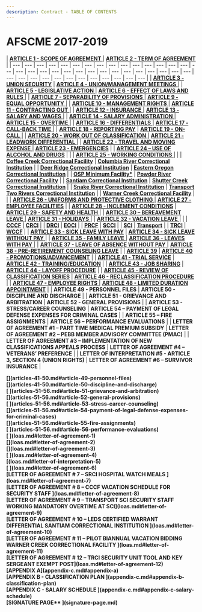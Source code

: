 ```yaml
---
description: Contract - TABLE OF CONTENTS
---
```


# AFSCME 2017-2019

| [**ARTICLE 1 - SCOPE OF AGREEMENT** ](afscme-articles-1-10.md#article-1-scope-of-agreement) | [**ARTICLE 2 - TERM OF AGREEMENT** ](afscme-articles-1-10.md#article-2-term-of-agreement) |
| --- | --- | --- | --- | --- | --- | --- | --- | --- | --- | --- | --- | --- | --- | --- | --- | --- | --- | --- | --- | --- | --- | --- | --- | --- | --- | --- | --- | --- | --- | --- | --- | --- | --- | --- | --- | --- | --- | --- | --- | --- | --- | --- |
| [**ARTICLE 3 - UNION SECURITY**](afscme-articles-1-10.md#article-3-union-security) | [**ARTICLE 4 - UNION/MANAGEMENT MEETINGS** ](afscme-articles-1-10.md#article-4-union-management-meetings) |
| [**ARTICLE 5 - LEGISLATIVE ACTION** ](afscme-articles-1-10.md#article-5-legislative-action) | [**ARTICLE 6 - EFFECT OF LAWS AND RULES** ](afscme-articles-1-10.md#article-6-effect-of-laws-and-rules) |
| [**ARTICLE 7 - SEPARABILITY OF PROVISIONS** ](afscme-articles-1-10.md#article-7-separability-of-provisions) | [**ARTICLE 9 - EQUAL OPPORTUNITY** ](afscme-articles-1-10.md#article-9-equal-opportunity) |
| [**ARTICLE 10 - MANAGEMENT RIGHTS** ](afscme-articles-1-10.md#article-10-management-rights) | [**ARTICLE 11 - CONTRACTING OUT** ](afscme-articles-11-20.md#article-11-contracting-out) |
| [**ARTICLE 12 - INSURANCE** ](afscme-articles-11-20.md#article-12-insurance) | [**ARTICLE 13 - SALARY AND WAGES** ](afscme-articles-11-20.md#article-13-salary-and-wages) |
| [**ARTICLE 14 - SALARY ADMINISTRATION** ](afscme-articles-11-20.md#article-14-salary-administration) | [**ARTICLE 15 - OVERTIME** ](afscme-articles-11-20.md#article-15-overtime) |
| [**ARTICLE 16 - DIFFERENTIALS** ](afscme-articles-11-20.md#article-16-differentials) | [**ARTICLE 17 - CALL-BACK TIME** ](afscme-articles-11-20.md#article-17-call-back-time) |
| [**ARTICLE 18 - REPORTING PAY**](afscme-articles-11-20.md#article-18-reporting-pay) | [**ARTICLE 19 - ON-CALL** ](afscme-articles-11-20.md#article-19-on-call) |
| [**ARTICLE 20 - WORK OUT OF CLASSIFICATION** ](afscme-articles-11-20.md#article-20-work-out-of-classification) | [**ARTICLE 21 - LEADWORK DIFFERENTIAL** ](afscme-articles-21-30/#article-21-leadwork-differential) |
| [**ARTICLE 22 - TRAVEL AND MOVING EXPENSE** ](afscme-articles-21-30/#article-22-travel-and-moving-expense) | [**ARTICLE 23 - EMERGENCIES**](afscme-articles-21-30/#article-23-emergencies) |
| [**ARTICLE 24 – USE OF ALCOHOL AND DRUGS**](afscme-articles-21-30/#article-24-use-of-alcohol-and-drugs) |  |
| [**ARTICLE 25 - WORKING CONDITIONS** ](afscme-articles-21-30/#article-25-working-conditions)  |  |
| [**Coffee Creek Correctional Facility**](afscme-articles-21-30/25-coffee-creek-correctional-facility.md) | [**Columbia River Correctional Institution**](afscme-articles-21-30/25-columbia-river-correctional-institution.md) |
| [**Deer Ridge Correctional Institution**](afscme-articles-21-30/25-deer-ridge-correctional-institution.md) | [**Eastern Oregon Correctional Institution**](afscme-articles-21-30/25-eastern-oregon-correctional-institution.md) |
| [**OSP Minimum Facility\***](afscme-articles-21-30/25-osp-minimum-facility.md) | [**Powder River Correctional Facility**](afscme-articles-21-30/25-powder-river-correctional-facility.md) |
| [**Santiam Correctional Institution**](afscme-articles-21-30/25-santiam-correctional-institution.md) | [**Shutter Creek Correctional Institution**](afscme-articles-21-30/25-shutter-creek-correctional-institution.md) |
| [**Snake River Correctional Institution**](afscme-articles-21-30/25-snake-river-correctional-institution.md) | [**Transport**](afscme-articles-21-30/25-transport.md) [**Two Rivers Correctional Institution**](afscme-articles-21-30/25-two-rivers-correctional-institution.md) |
| [**Warner Creek Correctional Facility**](afscme-articles-21-30/25-warner-creek-correctional-facility.md) |  |
| [**ARTICLE 26 - UNIFORMS AND PROTECTIVE CLOTHING** ](afscme-articles-21-30/#article-26-uniforms-and-protective-clothing)  | [**ARTICLE 27 - EMPLOYEE FACILITIES**](afscme-articles-21-30/#article-27-employee-facilities)  |
| [**ARTICLE 28 - INCLEMENT CONDITIONS**](afscme-articles-21-30/#article-28-inclement-conditions) | [**ARTICLE 29 - SAFETY AND HEALTH** ](afscme-articles-21-30/#article-29-safety-and-health) |
| [**ARTICLE 30 – BEREAVEMENT LEAVE** ](afscme-articles-21-30/#article-30-bereavement-leave) | [**ARTICLE 31 - HOLIDAYS** ](afscme-article-31-40/#article-31-holidays) |
| [**ARTICLE 32 - VACATION LEAVE** ](afscme-article-31-40/#article-32-vacation-leave) |  |
| [**CCCF**](afscme-article-31-40/32-cccf.md) | [**CRCI**](afscme-article-31-40/32-crci.md) |
| [**DRCI**](afscme-article-31-40/32-drci.md) | [**EOCI**](afscme-article-31-40/32-eoci.md) |
| [**PRCF**](afscme-article-31-40/32-prcf.md) | [**SCCI**](afscme-article-31-40/32-scci.md) |
| [**SCI**](afscme-article-31-40/32-sci.md) | [**Transport**](afscme-article-31-40/32-transport.md) |
| [**TRCI**](afscme-article-31-40/32-trci.md) | [**WCCF**](afscme-article-31-40/32-wccf.md) |
| [**ARTICLE 33 - SICK LEAVE WITH PAY**](afscme-article-31-40/#article-33-sick-leave-with-pay) | [**ARTICLE 34 - SICK LEAVE WITHOUT PAY** ](afscme-article-31-40/#article-34-sick-leave-without-pay) |
| [**ARTICLE 35 - FAMILY LEAVE** ](afscme-article-31-40/#article-35-family-leave) | [**ARTICLE 36 - LEAVES WITH PAY** ](afscme-article-31-40/#article-36-leaves-with-pay) |
| [**ARTICLE 37 - LEAVE OF ABSENCE WITHOUT PAY** ](afscme-article-31-40/#article-37-leave-of-absence-without-pay) | [**ARTICLE 38 - PRE-RETIREMENT COUNSELING LEAVE**](afscme-article-31-40/#article-38-pre-retirement-counseling-leave) |
| [**ARTICLE 39**](afscme-article-31-40/#article-39) | [**ARTICLE 40 - PROMOTIONS/ADVANCEMENT**](afscme-article-31-40/#article-40-promotions-advancement) |
| [**ARTICLE 41 - TRIAL SERVICE**](afscme-article-41-50.md#article-41-trial-service) | [**ARTICLE 42 - TRAINING/EDUCATION**](afscme-article-41-50.md#article-42-training-education) |
| [**ARTICLE 43 - JOB SHARING**](afscme-article-41-50.md#article-43-job-sharing) | [**ARTICLE 44 - LAYOFF PROCEDURE**](afscme-article-41-50.md#article-44-layoff-procedure) |
| [**ARTICLE 45 - REVIEW OF CLASSIFICATION SERIES**](afscme-article-41-50.md#article-45-review-of-classification-series) | [**ARTICLE 46 - RECLASSIFICATION PROCEDURE**](afscme-article-41-50.md#article-46-reclassification-procedure) |
| [**ARTICLE 47 - EMPLOYEE RIGHTS** ](afscme-article-41-50.md#article-47-employee-rights) | [**ARTICLE 48 - LIMITED DURATION APPOINTMENT**](afscme-article-41-50.md#article-48-limited-duration-appointment) |
| **ARTICLE 49 - PERSONNEL FILES**  | **ARTICLE 50 - DISCIPLINE AND DISCHARGE**  |
| **ARTICLE 51 - GRIEVANCE AND ARBITRATION** | **ARTICLE 52 - GENERAL PROVISIONS**  |
| **ARTICLE 53 - STRESS/CAREER COUNSELING** | **ARTICLE 54 – PAYMENT OF LEGAL DEFENSE EXPENSES FOR CRIMINAL CASES**  |
| **ARTICLE 55 – FIRE ASSIGNMENTS** | **ARTICLE 56 – PERFORMANCE EVALUATIONS** |
| **LETTER OF AGREEMENT \#1 – PART TIME MEDICAL PREMIUM SUBSIDY** | **LETTER OF AGREEMENT \#2 – PEBB MEMBER ADVISORY COMMITTEE \(PMAC\)**  |
| **LETTER OF AGREEMENT \#3 – IMPLEMENTATION OF NEW CLASSIFICATIONS APPEALS PROCESS**  | **LETTER OF AGREEMENT \#4 – VETERANS’ PREFERENCE** |
| **LETTER OF INTERPRETATION \#5 - ARTICLE 3, SECTION 4 \(UNION RIGHTS\)** | **LETTER OF AGREEMENT \#6 – SURVIVOR INSURANCE** |

**\[\]\(articles-41-50.md\#article-49-personnel-files\)  
\[\]\(articles-41-50.md\#article-50-discipline-and-discharge\)  
\[ \]\(articles-51-56.md\#article-51-grievance-and-arbitration\)  
\[\]\(articles-51-56.md\#article-52-general-provisions\)  
\[ \]\(articles-51-56.md\#article-53-stress-career-counseling\)  
\[\]\(articles-51-56.md\#article-54-payment-of-legal-defense-expenses-for-criminal-cases\)  
\[\]\(articles-51-56.md\#article-55-fire-assignments\)  
\[ \]\(articles-51-56.md\#article-56-performance-evaluations\)  
\[ \]\(loas.md\#letter-of-agreement-1\)  
\[\]\(loas.md\#letter-of-agreement-2\)  
\[\]\(loas.md\#letter-of-agreement-3\)  
\[ \]\(loas.md\#letter-of-agreement-4\)  
\[\(loas.md\#letter-of-interpretation-5\)  
\[ \]\(loas.md\#letter-of-agreement-6\)  
\[LETTER OF AGREEMENT \# 7 – SRCI HOSPITAL WATCH MEALS \]\(loas.md\#letter-of-agreement-7\)  
\[LETTER OF AGREEMENT \# 8 – CCCF VACATION SCHEDULE FOR SECURITY STAFF \]\(loas.md\#letter-of-agreement-8\)  
\[LETTER OF AGREEMENT \# 9 – TRANSPORT SCI SECURITY STAFF WORKING MANDATORY OVERTIME AT SCI\]\(loas.md\#letter-of-agreement-9\)  
\[LETTER OF AGREEMENT \# 10 – LEDS CERTIFIED WARRANT DIFFERENTIAL SANTIAM CORRECTIONAL INSTITUTION \]\(loas.md\#letter-of-agreement-10\)  
\[LETTER OF AGREEMENT \# 11 – PILOT BIANNUAL VACATION BIDDING WARNER CREEK CORRECTIONAL FACILITY \]\(loas.md\#letter-of-agreement-11\)  
\[LETTER OF AGREEMENT \# 12 – TRCI SECURITY UNIT TOOL AND KEY SERGEANT EXEMPT POST\]\(loas.md\#letter-of-agreement-12\)  
\[APPENDIX A\]\(appendix-c.md\#appendix-a\)  
\[APPENDIX B - CLASSIFICATION PLAN \]\(appendix-c.md\#appendix-b-classification-plan\)  
\[APPENDIX C - SALARY SCHEDULE \]\(appendix-c.md\#appendix-c-salary-schedule\)  
\[SIGNATURE PAGE\*\* \]\(signature-page.md\)**

